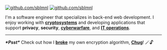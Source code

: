 [![github.com/sblmnl](https://img.shields.io/badge/-@sblmnl-%23181717?style=flat-square&logo=keybase)](https://keybase.io/sblmnl)
[![github.com/sblmnl](https://img.shields.io/badge/-@sblmnl-%23181717?style=flat-square&logo=github)](https://github.com/sblmnl)

I'm a software engineer that specializes in back-end web development. I enjoy working with [**cryptosystems**](https://en.wikipedia.org/wiki/Cryptosystem) and developing applications that support **privacy**, **security**, [**cyberwarfare**](https://en.wikipedia.org/wiki/Cyberwarfare), and [**IT operations**](https://www.ibm.com/topics/it-operations).

---

***\*Psst\**** Check out how I **[broke](https://gist.github.com/sblmnl/222c786ddebd00e2dbae7ab361fb2618)** my own encryption algorithm, **[Chug](https://github.com/sblmnl/chug)**! 🪄🔓
